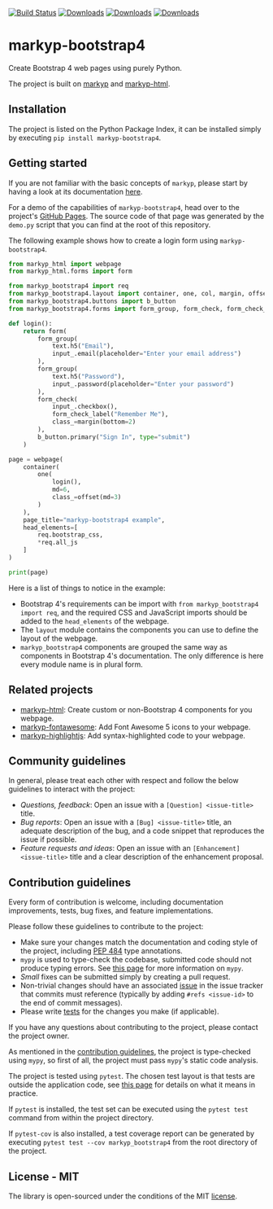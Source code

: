 [![Build Status](https://travis-ci.org/volfpeter/markyp-bootstrap4.svg?branch=master)](https://travis-ci.org/volfpeter/markyp-bootstrap4)
[![Downloads](https://pepy.tech/badge/markyp-bootstrap4)](https://pepy.tech/project/markyp-bootstrap4)
[![Downloads](https://pepy.tech/badge/markyp-bootstrap4/month)](https://pepy.tech/project/markyp-bootstrap4/month)
[![Downloads](https://pepy.tech/badge/markyp-bootstrap4/week)](https://pepy.tech/project/markyp-bootstrap4/week)

# markyp-bootstrap4

Create Bootstrap 4 web pages using purely Python.

The project is built on [markyp](https://github.com/volfpeter/markyp) and [markyp-html](https://github.com/volfpeter/markyp-html).

## Installation

The project is listed on the Python Package Index, it can be installed simply by executing `pip install markyp-bootstrap4`.

## Getting started

If you are not familiar with the basic concepts of `markyp`, please start by having a look at its documentation [here](https://github.com/volfpeter/markyp).

For a demo of the capabilities of `markyp-bootstrap4`, head over to the project's [GitHub Pages](https://volfpeter.github.io/markyp-bootstrap4). The source code of that page was generated by the `demo.py` script that you can find at the root of this repository.

The following example shows how to create a login form using `markyp-bootstrap4`.

```Python
from markyp_html import webpage
from markyp_html.forms import form

from markyp_bootstrap4 import req
from markyp_bootstrap4.layout import container, one, col, margin, offset
from markyp_bootstrap4.buttons import b_button
from markyp_bootstrap4.forms import form_group, form_check, form_check_label, input_, text

def login():
    return form(
        form_group(
            text.h5("Email"),
            input_.email(placeholder="Enter your email address")
        ),
        form_group(
            text.h5("Password"),
            input_.password(placeholder="Enter your password")
        ),
        form_check(
            input_.checkbox(),
            form_check_label("Remember Me"),
            class_=margin(bottom=2)
        ),
        b_button.primary("Sign In", type="submit")
    )

page = webpage(
    container(
        one(
            login(),
            md=6,
            class_=offset(md=3)
        )
    ),
    page_title="markyp-bootstrap4 example",
    head_elements=[
        req.bootstrap_css,
        *req.all_js
    ]
)

print(page)
```

Here is a list of things to notice in the example:

- Bootstrap 4's requirements can be import with `from markyp_bootstrap4 import req`, and the required CSS and JavaScript imports should be added to the `head_elements` of the webpage.
- The `layout` module contains the components you can use to define the layout of the webpage.
- `markyp_bootstrap4` components are grouped the same way as components in Bootstrap 4's documentation. The only difference is here every module name is in plural form.

## Related projects

- [markyp-html](https://github.com/volfpeter/markyp-html): Create custom or non-Bootstrap 4 components for you webpage.
- [markyp-fontawesome](https://github.com/volfpeter/markyp-fontawesome): Add Font Awesome 5 icons to your webpage.
- [markyp-highlightjs](github.com/volfpeter/markyp-highlightjs): Add syntax-highlighted code to your webpage.

## Community guidelines

In general, please treat each other with respect and follow the below guidelines to interact with the project:

- _Questions, feedback_: Open an issue with a `[Question] <issue-title>` title.
- _Bug reports_: Open an issue with a `[Bug] <issue-title>` title, an adequate description of the bug, and a code snippet that reproduces the issue if possible.
- _Feature requests and ideas_: Open an issue with an `[Enhancement] <issue-title>` title and a clear description of the enhancement proposal.

## Contribution guidelines

Every form of contribution is welcome, including documentation improvements, tests, bug fixes, and feature implementations.

Please follow these guidelines to contribute to the project:

- Make sure your changes match the documentation and coding style of the project, including [PEP 484](https://www.python.org/dev/peps/pep-0484/) type annotations.
- `mypy` is used to type-check the codebase, submitted code should not produce typing errors. See [this page](http://mypy-lang.org/) for more information on `mypy`.
- _Small_ fixes can be submitted simply by creating a pull request.
- Non-trivial changes should have an associated [issue](#community-guidelines) in the issue tracker that commits must reference (typically by adding `#refs <issue-id>` to the end of commit messages).
- Please write [tests](#testing) for the changes you make (if applicable).

If you have any questions about contributing to the project, please contact the project owner.

As mentioned in the [contribution guidelines](#contribution-guidelines), the project is type-checked using `mypy`, so first of all, the project must pass `mypy`'s static code analysis.

The project is tested using `pytest`. The chosen test layout is that tests are outside the application code, see [this page](https://docs.pytest.org/en/latest/goodpractices.html#tests-outside-application-code) for details on what it means in practice.

If `pytest` is installed, the test set can be executed using the `pytest test` command from within the project directory.

If `pytest-cov` is also installed, a test coverage report can be generated by executing `pytest test --cov markyp_bootstrap4` from the root directory of the project.

## License - MIT

The library is open-sourced under the conditions of the MIT [license](https://choosealicense.com/licenses/mit/).
